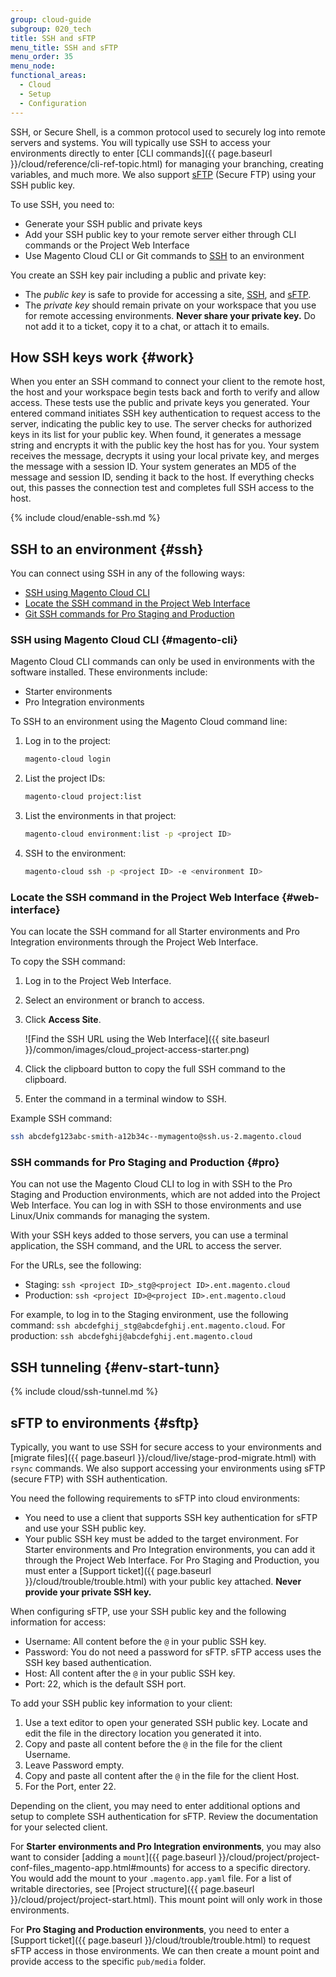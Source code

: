 ```yaml
---
group: cloud-guide
subgroup: 020_tech
title: SSH and sFTP
menu_title: SSH and sFTP
menu_order: 35
menu_node:
functional_areas:
  - Cloud
  - Setup
  - Configuration
---
```


SSH, or Secure Shell, is a common protocol used to securely log into remote servers and systems. You will typically use SSH to access your environments directly to enter [CLI commands]({{ page.baseurl }}/cloud/reference/cli-ref-topic.html) for managing your branching, creating variables, and much more. We also support [sFTP](#sftp) (Secure FTP) using your SSH public key.

To use SSH, you need to:

* Generate your SSH public and private keys
* Add your SSH public key to your remote server either through CLI commands or the Project Web Interface
* Use Magento Cloud CLI or Git commands to [SSH](#ssh) to an environment

You create an SSH key pair including a public and private key:

* The _public key_ is safe to provide for accessing a site, [SSH](#ssh), and [sFTP](#sftp).
* The _private key_ should remain private on your workspace that you use for remote accessing environments. **Never share your private key.** Do not add it to a ticket, copy it to a chat, or attach it to emails.

## How SSH keys work {#work}

When you enter an SSH command to connect your client to the remote host, the host and your workspace begin tests back and forth to verify and allow access. These tests use the public and private keys you generated. Your entered command initiates SSH key authentication to request access to the server, indicating the public key to use. The server checks for authorized keys in its list for your public key. When found, it generates a message string and encrypts it with the public key the host has for you. Your system receives the message, decrypts it using your local private key, and merges the message with a session ID. Your system generates an MD5 of the message and session ID, sending it back to the host. If everything checks out, this passes the connection test and completes full SSH access to the host.

{% include cloud/enable-ssh.md %}

## SSH to an environment {#ssh}

You can connect using SSH in any of the following ways:

* [SSH using Magento Cloud CLI](#magento-cli)
* [Locate the SSH command in the Project Web Interface](#web-interface)
* [Git SSH commands for Pro Staging and Production](#pro)

### SSH using Magento Cloud CLI {#magento-cli}

Magento Cloud CLI commands can only be used in environments with the software installed. These environments include:

* Starter environments
* Pro Integration environments

To SSH to an environment using the Magento Cloud command line:

1. Log in to the project:

   ```bash
   magento-cloud login
   ```

1. List the project IDs:

   ```bash
   magento-cloud project:list
   ```

1. List the environments in that project:

   ```bash
   magento-cloud environment:list -p <project ID>
   ```

1. SSH to the environment:

   ```bash
   magento-cloud ssh -p <project ID> -e <environment ID>
   ```

### Locate the SSH command in the Project Web Interface {#web-interface}

You can locate the SSH command for all Starter environments and Pro Integration environments through the Project Web Interface.

To copy the SSH command:

1. Log in to the Project Web Interface.
1. Select an environment or branch to access.
1. Click **Access Site**.

   ![Find the SSH URL using the Web Interface]({{ site.baseurl }}/common/images/cloud_project-access-starter.png)

1. Click the clipboard button to copy the full SSH command to the clipboard.
1. Enter the command in a terminal window to SSH.

Example SSH command:

```bash
ssh abcdefg123abc-smith-a12b34c--mymagento@ssh.us-2.magento.cloud
```

### SSH commands for Pro Staging and Production {#pro}

You can not use the Magento Cloud CLI to log in with SSH to the Pro Staging and Production environments, which are not added into the Project Web Interface. You can log in with SSH to those environments and use Linux/Unix commands for managing the system.

With your SSH keys added to those servers, you can use a terminal application, the SSH command, and the URL to access the server.

For the URLs, see the following:

* Staging: `ssh <project ID>_stg@<project ID>.ent.magento.cloud`
* Production: `ssh <project ID>@<project ID>.ent.magento.cloud`

For example, to log in to the Staging environment, use the following command: `ssh abcdefghij_stg@abcdefghij.ent.magento.cloud`. For production: `ssh abcdefghij@abcdefghij.ent.magento.cloud`

## SSH tunneling {#env-start-tunn}

{% include cloud/ssh-tunnel.md %}

## sFTP to environments {#sftp}

Typically, you want to use SSH for secure access to your environments and [migrate files]({{ page.baseurl }}/cloud/live/stage-prod-migrate.html) with `rsync` commands. We also support accessing your environments using sFTP (secure FTP) with SSH authentication.

You need the following requirements to sFTP into cloud environments:

* You need to use a client that supports SSH key authentication for sFTP and use your SSH public key.
* Your public SSH key must be added to the target environment. For Starter environments and Pro Integration environments, you can add it through the Project Web Interface. For Pro Staging and Production, you must enter a [Support ticket]({{ page.baseurl }}/cloud/trouble/trouble.html) with your public key attached. **Never provide your private SSH key.**

When configuring sFTP, use your SSH public key and the following information for access:

* Username: All content before the `@` in your public SSH key.
* Password: You do not need a password for sFTP. sFTP access uses the SSH key based authentication.
* Host: All content after the `@` in your public SSH key.
* Port: 22, which is the default SSH port.

To add your SSH public key information to your client:

1. Use a text editor to open your generated SSH public key. Locate and edit the file in the directory location you generated it into.
1. Copy and paste all content before the `@` in the file for the client Username.
1. Leave Password empty.
1. Copy and paste all content after the `@` in the file for the client Host.
1. For the Port, enter 22.

Depending on the client, you may need to enter additional options and setup to complete SSH authentication for sFTP. Review the documentation for your selected client.

For **Starter environments and Pro Integration environments**, you may also want to consider [adding a `mount`]({{ page.baseurl }}/cloud/project/project-conf-files_magento-app.html#mounts) for access to a specific directory. You would add the mount to your `.magento.app.yaml` file. For a list of writable directories, see [Project structure]({{ page.baseurl }}/cloud/project/project-start.html). This mount point will only work in those environments.

For **Pro Staging and Production environments**, you need to enter a [Support ticket]({{ page.baseurl }}/cloud/trouble/trouble.html) to request sFTP access in those environments. We can then create a mount point and provide access to the specific `pub/media` folder.
